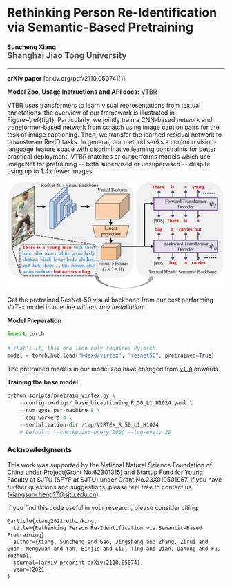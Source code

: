 Rethinking Person Re-Identification via Semantic-Based Pretraining
================================================================

<h4>
Suncheng Xiang
</br>
<span style="font-size: 14pt; color: #555555">
Shanghai Jiao Tong University
</span>
</h4>
<hr>

**arXiv paper** [arxiv.org/pdf/2110.05074][1]

**Model Zoo, Usage Instructions and API docs:** [VTBR](https://github.com/JeremyXSC/VTBR)

VTBR uses transformers to learn visual representations from textual annotations, the overview of our framework is illustrated in Figure~\ref{fig1}. Particularly, we jointly train a CNN-based network and transformer-based network from scratch using image caption pairs for the task of image captioning. Then, we transfer the learned residual network to downstream Re-ID tasks. In general, our method seeks a common vision-language feature space with discriminative learning constraints for better practical deployment.
VTBR matches or outperforms models which use ImageNet for pretraining -- 
both supervised or unsupervised -- despite using up to 1.4x fewer images.

![VTBR-model](images/vtbr.png)


Get the pretrained ResNet-50 visual backbone from our best performing VirTex
model in one line *without any installation*!


**Model Preparation**
```python
import torch

# That's it, this one line only requires PyTorch.
model = torch.hub.load("kdexd/virtex", "resnet50", pretrained=True)
```

The pretrained models in our model zoo have changed from [`v1.0`](https://github.com/kdexd/virtex/releases/tag/v1.0) onwards.


**Training the base model**
```python
python scripts/pretrain_virtex.py \
    --config configs/_base_bicaptioning_R_50_L1_H1024.yaml \
    --num-gpus-per-machine 8 \
    --cpu-workers 4 \
    --serialization-dir /tmp/VIRTEX_R_50_L1_H1024
    # Default: --checkpoint-every 2000 --log-every 20
```


### Acknowledgments
This work was supported by the National Natural Science Foundation of China under Project(Grant No.62301315) and Startup Fund for Young Faculty at SJTU (SFYF at SJTU) under Grant No.23X010501967.
If you have further questions and suggestions, please feel free to contact us (xiangsuncheng17@sjtu.edu.cn).

If you find this code useful in your research, please consider citing:
```
@article{xiang2021rethinking,
  title={Rethinking Person Re-Identification via Semantic-Based Pretraining},
  author={Xiang, Suncheng and Gao, Jingsheng and Zhang, Zirui and Guan, Mengyuan and Yan, Binjie and Liu, Ting and Qian, Dahong and Fu, Yuzhuo},
  journal={arXiv preprint arXiv:2110.05074},
  year={2021}
}
```








